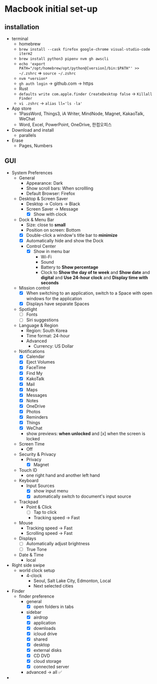 # Macbook initial set-up

## installation
- terminal
    - homebrew
    - ```brew install --cask firefox google-chrome visual-studio-code iterm2```
    - ```brew install python3 pipenv nvm gh awscli```
    - ```echo 'export PATH="/opt/homebrew/opt/python@[version]/bin:$PATH"' >> ~/.zshrc``` => ```source ~/.zshrc```
    - ```nvm *version*```
    - ```gh auth login``` -> github.com -> https
    - Rust
    - ```defaults write com.apple.finder CreateDesktop false``` -> ```Killall Finder```
    - ```vi .zshrc``` -> ```alias ll='ls -la'```
- App store
    - 1PassWord, Things3, iA Writer, MindNode, Magnet, KakaoTalk, WeChat
    - Word, Excel, PowerPoint, OneDrive, 한컴오피스
- Download and install
    - parallels
- Erase
    - Pages, Numbers

## GUI
- System Preferences
    - General
        - Appearance: Dark
        - Show scroll bars: When scrollling
        - Default Browser: Firefox
    - Desktop & Screen Saver
        - Desktop -> Colors -> Black
        - Screen Saver -> Message
            - [x] Show with clock
    - Dock & Menu Bar
        - Size: close to **small**
        - Position on screen: Bottom
        - [x] Double-click a window's title bar to **minimize**
        - [x] Automatically hide and show the Dock
        - Control Center
            - [x] Show in menu bar
                - Wi-Fi
                - Sound
                - Battery to **Show percentage**
                - Clock to **Show the day of te week** and **Show date** and **digital** and **Use 24-hour clock** and **Display time with seconds**
    - Mission control
        - [x] When switching to an application, switch to a Space with open windows for the application
        - [x] Displays have separate Spaces
    - Spotlight
        - [ ] Fonts
        - [ ] Siri suggestions
    - Language & Region
        - Region: South Korea
        - Time format: 24-hour
        - Advanced
            - Currency: US Dollar
    - Notifications
        - [x] Calendar
        - [x] Eject Volumes
        - [x] FaceTime
        - [x] Find My
        - [x] KakoTalk
        - [x] Mail
        - [x] Maps
        - [x] Messages
        - [x] Notes
        - [x] OneDrive
        - [x] Photos
        - [x] Reminders
        - [x] Things
        - [x] WeChat
        - show previews: **when unlocked** and [x] when the screen is locked
    - Screen Time
        - Off
    - Security & Privacy
        - Privacy
            - [x] Magnet
    - Touch ID
        - one right hand and another left hand
    - Keyboard
        - Input Sources
            - [x] show input menu
            - [x] automatically switch to document's input source
    - Trackpad
        - Point & Click
            - [ ] Tap to click
            - Tracking speed -> Fast
    - Mouse
        - Tracking speed -> Fast
        - Scrolling speed -> Fast
    - Displays
        - [ ] Automatically adjust brightness
        - [ ] True Tone
    - Date & Time
        - local
- Right side swipe
    - world clock setup
        - 4-clock
            - Seoul, Salt Lake City, Edmonton, Local
            - Next selected cities
- Finder
    - finder preference
        - general
            - [x] open folders in tabs
        - sidebar
            - [x] airdrop
            - [x] application
            - [x] downloads
            - [x] icloud drive
            - [x] shared
            - [x] desktop
            - [x] external disks
            - [x] CD DVD
            - [x] cloud storage
            - [x] connected server
        - advanced -> all ✅
- 
